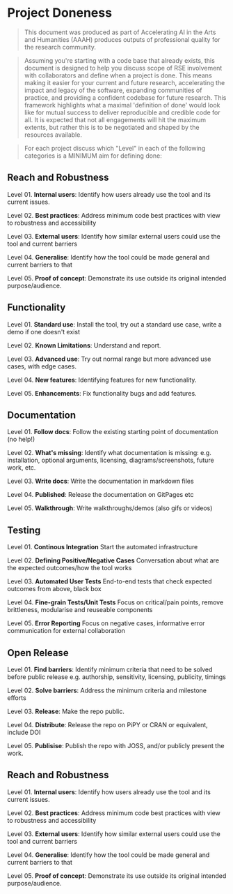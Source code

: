 # Project Doneness

> This document was produced as part of Accelerating AI in the Arts and Humanities (AAAH) produces outputs of professional quality for the research community.

> Assuming you're starting with a code base that already exists, this document is designed to help you discuss scope of RSE involvement
> with collaborators and define when a project is done.
> This means making it easier for your current and future research, accelerating the impact and legacy of the software,
> expanding communities of practice, and providing a confident codebase for future research.
> This framework highlights what a maximal 'definition of done' would look like for mutual success to deliver reproducible and
> credible code for all. It is expected that not all engagements will hit the maximum extents, but rather this is to be negotiated
> and shaped by the resources available.

>For each project discuss which "Level" in each of the following categories is a MINIMUM aim for defining done:


## Reach and Robustness

Level 01. **Internal users**: Identify how users already use the tool and its current issues.

Level 02. **Best practices**: Address minimum code best practices with view to robustness and accessibility

Level 03. **External users**: Identify how similar external users could use the tool and current barriers

Level 04. **Generalise**: Identify how the tool could be made general and current barriers to that

Level 05. **Proof of concept**: Demonstrate its use outside its original intended purpose/audience.

## Functionality

Level 01. **Standard use**: Install the tool, try out a standard use case, write a demo if one doesn't exist

Level 02. **Known Limitations**: Understand and report.

Level 03. **Advanced use**: Try out normal range but more advanced use cases, with edge cases.

Level 04. **New features**: Identifying features for new functionality.

Level 05. **Enhancements**: Fix functionality bugs and add features.



## Documentation

Level 01. **Follow docs**: Follow the existing starting point of documentation (no help!)

Level 02. **What's missing**: Identify what documentation is missing: e.g. installation, optional arguments, licensing, diagrams/screenshots, future work, etc.

Level 03. **Write docs**: Write the documentation in markdown files

Level 04. **Published**: Release the documentation on GitPages etc

Level 05. **Walkthrough**: Write walkthroughs/demos (also gifs or videos)

## Testing


Level 01. **Continous Integration** Start the automated infrastructure

Level 02. **Defining Positive/Negative Cases** Conversation about what are the expected outcomes/how the tool works

Level 03. **Automated User Tests** End-to-end tests that check expected outcomes from above, black box

Level 04. **Fine-grain Tests/Unit Tests** Focus on critical/pain points, remove brittleness, modularise and reuseable components

Level 05. **Error Reporting** Focus on negative cases, informative error communication for external collaboration

## Open Release


Level 01. **Find barriers**: Identify minimum criteria that need to be solved before public release e.g. authorship, sensitivity, licensing, publicity, timings

Level 02. **Solve barriers**: Address the minimum criteria and milestone efforts

Level 03. **Release**: Make the repo public.

Level 04. **Distribute**: Release the repo on PiPY or CRAN or equivalent, include DOI

Level 05. **Publisise**: Publish the repo with JOSS, and/or publicly present the work.


## Reach and Robustness

Level 01. **Internal users**: Identify how users already use the tool and its current issues.

Level 02. **Best practices**: Address minimum code best practices with view to robustness and accessibility

Level 03. **External users**: Identify how similar external users could use the tool and current barriers

Level 04. **Generalise**: Identify how the tool could be made general and current barriers to that

Level 05. **Proof of concept**: Demonstrate its use outside its original intended purpose/audience.


